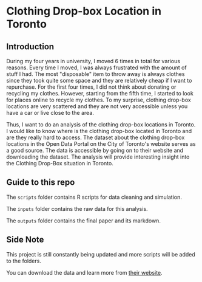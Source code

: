 # Clothing Drop-box Location in Toronto

## Introduction

During my four years in university, I moved 6 times in total for various reasons. Every time I moved, I was always frustrated with the amount of stuff I had. The most "disposable" item to throw away is always clothes since they took quite some space and they are relatively cheap if I want to repurchase. For the first four times, I did not think about donating or recycling my clothes. However, starting from the fifth time, I started to look for places online to recycle my clothes. To my surprise, clothing drop-box locations are very scattered and they are not very accessible unless you have a car or live close to the area.

Thus, I want to do an analysis of the clothing drop-box locations in Toronto. I would like to know where is the clothing drop-box located in Toronto and are they really hard to access. The dataset about the clothing drop-box locations in the Open Data Portal on the City of Toronto's website serves as a good source. The data is accessible by going on to their website and downloading the dataset. The analysis will provide interesting insight into the Clothing Drop-Box situation in Toronto.

## Guide to this repo

The `scripts` folder contains R scripts for data cleaning and simulation.

The `inputs` folder contains the raw data for this analysis.

The `outputs` folder contains the final paper and its markdown.

## Side Note

This project is still constantly being updated and more scripts will be added to the folders.

You can download the data and learn more from [their website](https://open.toronto.ca/dataset/clothing-drop-box-locations/).
